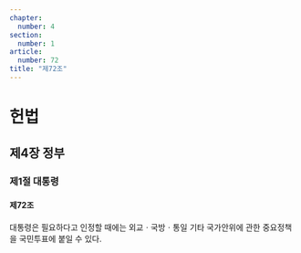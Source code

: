 ```yaml
---
chapter:
  number: 4
section:
  number: 1
article:
  number: 72
title: "제72조"
---
```

# 헌법

## 제4장 정부

### 제1절 대통령

#### 제72조

대통령은 필요하다고 인정할 때에는 외교ㆍ국방ㆍ통일 기타 국가안위에 관한 중요정책을 국민투표에 붙일 수 있다.
